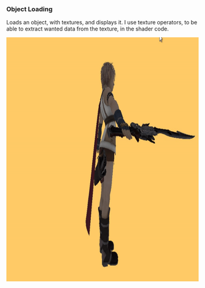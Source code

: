 ### Object Loading

Loads an object, with textures, and displays it.
I use texture operators, to be able to extract wanted data from the texture, in the shader code.

<img src="../../../screenshots/s01.gif" height="640px" align="right">
